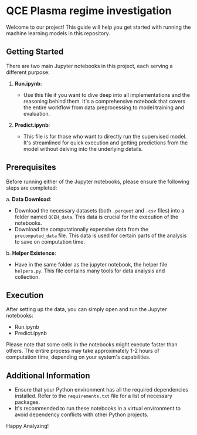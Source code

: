 # QCE Plasma regime investigation

Welcome to our project! This guide will help you get started with running the machine learning models in this repository.

## Getting Started

There are two main Jupyter notebooks in this project, each serving a different purpose:

1. **Run.ipynb**:
   - Use this file if you want to dive deep into all implementations and the reasoning behind them. It's a comprehensive notebook that covers the entire workflow from data preprocessing to model training and evaluation.

2. **Predict.ipynb**:
   - This file is for those who want to directly run the supervised model. It's streamlined for quick execution and getting predictions from the model without delving into the underlying details.

## Prerequisites

Before running either of the Jupyter notebooks, please ensure the following steps are completed:

a. **Data Download**:
   - Download the necessary datasets (both `.parquet` and `.csv` files) into a folder named `QCEH_data`. This data is crucial for the execution of the notebooks.
   - Download the computationally expensive data from the `precomputed_data` file. This data is used for certain parts of the analysis to save on computation time.

b. **Helper Existence**:
   - Have in the same folder as the jupyter notebook, the helper file `helpers.py`. This file contains many tools for data analysis and collection.

## Execution

After setting up the data, you can simply open and run the Jupyter notebooks:

- Run.ipynb
- Predict.ipynb

Please note that some cells in the notebooks might execute faster than others. The entire process may take approximately 1-2 hours of computation time, depending on your system's capabilities.

## Additional Information

- Ensure that your Python environment has all the required dependencies installed. Refer to the `requirements.txt` file for a list of necessary packages.
- It's recommended to run these notebooks in a virtual environment to avoid dependency conflicts with other Python projects.

Happy Analyzing!
